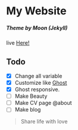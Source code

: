 # My Website
##### Theme by Moon (Jekyll)
live [Here!](http://fathoni17.github.io/)

## Todo
- [x] Change all variable
- [x] Customize like [Ghost](http://demo.ghost.io/)
- [x] Ghost responsive.
- [ ] Make Beauty
- [ ] Make CV page @about
- [ ] Make blog

> Share life with love
